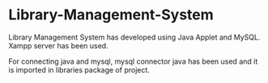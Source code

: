 # Library-Management-System

Library Management System has developed using Java Applet and MySQL. Xampp server has been used.

For connecting java and mysql, mysql connector java has been used and it is imported in libraries package of project.

